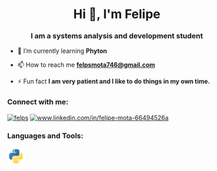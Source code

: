 <h1 align="center">Hi 👋, I'm Felipe</h1>
<h3 align="center">I am a systems analysis and development student</h3>

- 🌱 I’m currently learning **Phyton**

- 📫 How to reach me **felpsmota746@gmail.com**

- ⚡ Fun fact **I am very patient and I like to do things in my own time.**

<h3 align="left">Connect with me:</h3>
<p align="left">
<a href="https://dev.to/felps" target="blank"><img align="center" src="https://raw.githubusercontent.com/rahuldkjain/github-profile-readme-generator/master/src/images/icons/Social/devto.svg" alt="felps" height="30" width="40" /></a>
<a href=www.linkedin.com/in/felipe-mota-66494526a
target="blank"><img align="center" src="https://raw.githubusercontent.com/rahuldkjain/github-profile-readme-generator/master/src/images/icons/Social/linked-in-alt.svg" alt="www.linkedin.com/in/felipe-mota-66494526a" height="30" width="40" /></a>
</p>

<h3 align="left">Languages and Tools:</h3>
<p align="left"> <a href="https://www.python.org" target="_blank" rel="noreferrer"> <img src="https://raw.githubusercontent.com/devicons/devicon/master/icons/python/python-original.svg" alt="python" width="40" height="40"/> </a> </p>
